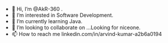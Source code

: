 - 👋 Hi, I’m @AkR-360 .
- 👀 I’m interested in Software Development.
- 🌱 I’m currently learning Java.
- 💞️ I’m looking to collaborate on ...Looking for niceone.
- 📫 How to reach me linkedin.com/in/arvind-kumar-a2b6a0194

<!---
AkR-360/AkR-360 is a ✨ special ✨ repository because its `README.md` (this file) appears on your GitHub profile.
You can click the Preview link to take a look at your changes.
--->

